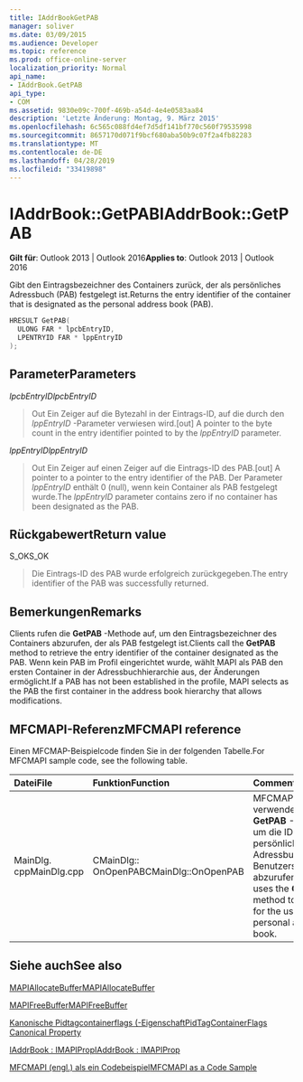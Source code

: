 ```yaml
---
title: IAddrBookGetPAB
manager: soliver
ms.date: 03/09/2015
ms.audience: Developer
ms.topic: reference
ms.prod: office-online-server
localization_priority: Normal
api_name:
- IAddrBook.GetPAB
api_type:
- COM
ms.assetid: 9830e09c-700f-469b-a54d-4e4e0583aa84
description: 'Letzte Änderung: Montag, 9. März 2015'
ms.openlocfilehash: 6c565c088fd4ef7d5df141bf770c560f79535998
ms.sourcegitcommit: 8657170d071f9bcf680aba50b9c07f2a4fb82283
ms.translationtype: MT
ms.contentlocale: de-DE
ms.lasthandoff: 04/28/2019
ms.locfileid: "33419898"
---
```

# <a name="iaddrbookgetpab"></a><span data-ttu-id="534aa-103">IAddrBook::GetPAB</span><span class="sxs-lookup"><span data-stu-id="534aa-103">IAddrBook::GetPAB</span></span>

  
  
<span data-ttu-id="534aa-104">**Gilt für**: Outlook 2013 | Outlook 2016</span><span class="sxs-lookup"><span data-stu-id="534aa-104">**Applies to**: Outlook 2013 | Outlook 2016</span></span> 
  
<span data-ttu-id="534aa-105">Gibt den Eintragsbezeichner des Containers zurück, der als persönliches Adressbuch (PAB) festgelegt ist.</span><span class="sxs-lookup"><span data-stu-id="534aa-105">Returns the entry identifier of the container that is designated as the personal address book (PAB).</span></span>
  
```cpp
HRESULT GetPAB(
  ULONG FAR * lpcbEntryID,
  LPENTRYID FAR * lppEntryID
);
```

## <a name="parameters"></a><span data-ttu-id="534aa-106">Parameter</span><span class="sxs-lookup"><span data-stu-id="534aa-106">Parameters</span></span>

 <span data-ttu-id="534aa-107">_lpcbEntryID_</span><span class="sxs-lookup"><span data-stu-id="534aa-107">_lpcbEntryID_</span></span>
  
> <span data-ttu-id="534aa-108">Out Ein Zeiger auf die Bytezahl in der Eintrags-ID, auf die durch den _lppEntryID_ -Parameter verwiesen wird.</span><span class="sxs-lookup"><span data-stu-id="534aa-108">[out] A pointer to the byte count in the entry identifier pointed to by the  _lppEntryID_ parameter.</span></span> 
    
 <span data-ttu-id="534aa-109">_lppEntryID_</span><span class="sxs-lookup"><span data-stu-id="534aa-109">_lppEntryID_</span></span>
  
> <span data-ttu-id="534aa-110">Out Ein Zeiger auf einen Zeiger auf die Eintrags-ID des PAB.</span><span class="sxs-lookup"><span data-stu-id="534aa-110">[out] A pointer to a pointer to the entry identifier of the PAB.</span></span> <span data-ttu-id="534aa-111">Der Parameter _lppEntryID_ enthält 0 (null), wenn kein Container als PAB festgelegt wurde.</span><span class="sxs-lookup"><span data-stu-id="534aa-111">The  _lppEntryID_ parameter contains zero if no container has been designated as the PAB.</span></span> 
    
## <a name="return-value"></a><span data-ttu-id="534aa-112">Rückgabewert</span><span class="sxs-lookup"><span data-stu-id="534aa-112">Return value</span></span>

<span data-ttu-id="534aa-113">S_OK</span><span class="sxs-lookup"><span data-stu-id="534aa-113">S_OK</span></span> 
  
> <span data-ttu-id="534aa-114">Die Eintrags-ID des PAB wurde erfolgreich zurückgegeben.</span><span class="sxs-lookup"><span data-stu-id="534aa-114">The entry identifier of the PAB was successfully returned.</span></span>
    
## <a name="remarks"></a><span data-ttu-id="534aa-115">Bemerkungen</span><span class="sxs-lookup"><span data-stu-id="534aa-115">Remarks</span></span>

<span data-ttu-id="534aa-116">Clients rufen die **GetPAB** -Methode auf, um den Eintragsbezeichner des Containers abzurufen, der als PAB festgelegt ist.</span><span class="sxs-lookup"><span data-stu-id="534aa-116">Clients call the **GetPAB** method to retrieve the entry identifier of the container designated as the PAB.</span></span> <span data-ttu-id="534aa-117">Wenn kein PAB im Profil eingerichtet wurde, wählt MAPI als PAB den ersten Container in der Adressbuchhierarchie aus, der Änderungen ermöglicht.</span><span class="sxs-lookup"><span data-stu-id="534aa-117">If a PAB has not been established in the profile, MAPI selects as the PAB the first container in the address book hierarchy that allows modifications.</span></span> 
  
## <a name="mfcmapi-reference"></a><span data-ttu-id="534aa-118">MFCMAPI-Referenz</span><span class="sxs-lookup"><span data-stu-id="534aa-118">MFCMAPI reference</span></span>

<span data-ttu-id="534aa-119">Einen MFCMAP-Beispielcode finden Sie in der folgenden Tabelle.</span><span class="sxs-lookup"><span data-stu-id="534aa-119">For MFCMAPI sample code, see the following table.</span></span>
  
|<span data-ttu-id="534aa-120">**Datei**</span><span class="sxs-lookup"><span data-stu-id="534aa-120">**File**</span></span>|<span data-ttu-id="534aa-121">**Funktion**</span><span class="sxs-lookup"><span data-stu-id="534aa-121">**Function**</span></span>|<span data-ttu-id="534aa-122">**Comment**</span><span class="sxs-lookup"><span data-stu-id="534aa-122">**Comment**</span></span>|
|:-----|:-----|:-----|
|<span data-ttu-id="534aa-123">MainDlg. cpp</span><span class="sxs-lookup"><span data-stu-id="534aa-123">MainDlg.cpp</span></span>  <br/> |<span data-ttu-id="534aa-124">CMainDlg:: OnOpenPAB</span><span class="sxs-lookup"><span data-stu-id="534aa-124">CMainDlg::OnOpenPAB</span></span>  <br/> |<span data-ttu-id="534aa-125">MFCMAPI verwendet die **GetPAB** -Methode, um die ID des persönlichen Adressbuchs des Benutzers abzurufen.</span><span class="sxs-lookup"><span data-stu-id="534aa-125">MFCMAPI uses the **GetPAB** method to get the ID for the user's personal address book.</span></span>  <br/> |
   
## <a name="see-also"></a><span data-ttu-id="534aa-126">Siehe auch</span><span class="sxs-lookup"><span data-stu-id="534aa-126">See also</span></span>



[<span data-ttu-id="534aa-127">MAPIAllocateBuffer</span><span class="sxs-lookup"><span data-stu-id="534aa-127">MAPIAllocateBuffer</span></span>](mapiallocatebuffer.md)
  
[<span data-ttu-id="534aa-128">MAPIFreeBuffer</span><span class="sxs-lookup"><span data-stu-id="534aa-128">MAPIFreeBuffer</span></span>](mapifreebuffer.md)
  
[<span data-ttu-id="534aa-129">Kanonische Pidtagcontainerflags (-Eigenschaft</span><span class="sxs-lookup"><span data-stu-id="534aa-129">PidTagContainerFlags Canonical Property</span></span>](pidtagcontainerflags-canonical-property.md)
  
[<span data-ttu-id="534aa-130">IAddrBook : IMAPIProp</span><span class="sxs-lookup"><span data-stu-id="534aa-130">IAddrBook : IMAPIProp</span></span>](iaddrbookimapiprop.md)


[<span data-ttu-id="534aa-131">MFCMAPI (engl.) als ein Codebeispiel</span><span class="sxs-lookup"><span data-stu-id="534aa-131">MFCMAPI as a Code Sample</span></span>](mfcmapi-as-a-code-sample.md)

